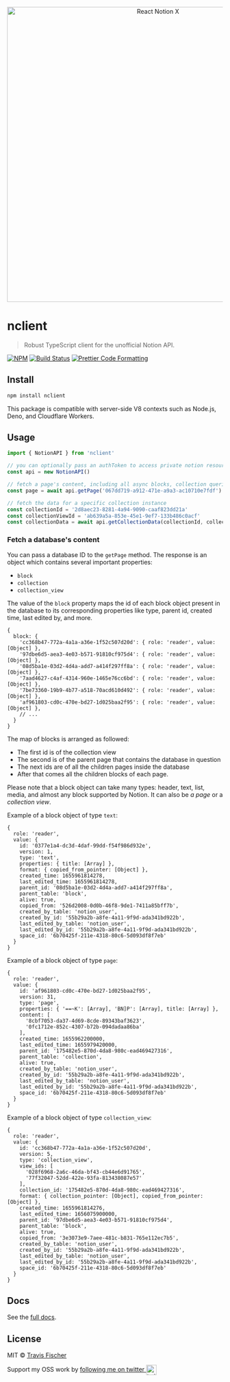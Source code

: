 <p align="center">
  <img alt="React Notion X" src="https://raw.githubusercontent.com/texonom/notion/master/media/notion-ts.png" width="689">
</p>

# nclient

> Robust TypeScript client for the unofficial Notion API.

[![NPM](https://img.shields.io/npm/v/nclient.svg)](https://www.npmjs.com/package/nclient) [![Build Status](https://github.com/texonom/notion/actions/workflows/test.yml/badge.svg)](https://github.com/texonom/notion/actions/workflows/test.yml) [![Prettier Code Formatting](https://img.shields.io/badge/code_style-prettier-brightgreen.svg)](https://prettier.io)

## Install

```bash
npm install nclient
```

This package is compatible with server-side V8 contexts such as Node.js, Deno, and Cloudflare Workers.

## Usage

```ts
import { NotionAPI } from 'nclient'

// you can optionally pass an authToken to access private notion resources
const api = new NotionAPI()

// fetch a page's content, including all async blocks, collection queries, and signed urls
const page = await api.getPage('067dd719-a912-471e-a9a3-ac10710e7fdf')

// fetch the data for a specific collection instance
const collectionId = '2d8aec23-8281-4a94-9090-caaf823dd21a'
const collectionViewId = 'ab639a5a-853e-45e1-9ef7-133b486c0acf'
const collectionData = await api.getCollectionData(collectionId, collectionViewId)
```

### Fetch a database's content

You can pass a database ID to the `getPage` method. The response is an object which contains several important properties:

- `block`
- `collection`
- `collection_view`

The value of the `block` property maps the id of each block object present in the database to its corresponding properties like type, parent id, created time, last edited by, and more.

```
{
  block: {
    'cc368b47-772a-4a1a-a36e-1f52c507d20d': { role: 'reader', value: [Object] },
    '97dbe6d5-aea3-4e03-b571-91810cf975d4': { role: 'reader', value: [Object] },
    '08d5ba1e-03d2-4d4a-add7-a414f297ff8a': { role: 'reader', value: [Object] },
    '7aad4627-c4af-4314-960e-1465e76cc6bd': { role: 'reader', value: [Object] },
    '7be73360-19b9-4b77-a518-70acd610d492': { role: 'reader', value: [Object] },
    'af961803-cd0c-470e-bd27-1d025baa2f95': { role: 'reader', value: [Object] },
    // ...
  }
}
```

The map of blocks is arranged as followed:

- The first id is of the collection view
- The second is of the parent page that contains the database in question
- The next ids are of all the children pages inside the database
- After that comes all the children blocks of each page.

Please note that a block object can take many types: header, text, list, media, and almost any block supported by Notion. It can also be _a page_ or a _collection view_.

Example of a block object of type `text`:

```
{
  role: 'reader',
  value: {
    id: '0377e1a4-dc3d-4daf-99dd-f54f986d932e',
    version: 1,
    type: 'text',
    properties: { title: [Array] },
    format: { copied_from_pointer: [Object] },
    created_time: 1655961814278,
    last_edited_time: 1655961814278,
    parent_id: '08d5ba1e-03d2-4d4a-add7-a414f297ff8a',
    parent_table: 'block',
    alive: true,
    copied_from: '526d2008-0d0b-46f8-9de1-7411a85bff7b',
    created_by_table: 'notion_user',
    created_by_id: '55b29a2b-a8fe-4a11-9f9d-ada341bd922b',
    last_edited_by_table: 'notion_user',
    last_edited_by_id: '55b29a2b-a8fe-4a11-9f9d-ada341bd922b',
    space_id: '6b70425f-211e-4318-80c6-5d093df8f7eb'
  }
}
```

Example of a block object of type `page`:

```
{
  role: 'reader',
  value: {
    id: 'af961803-cd0c-470e-bd27-1d025baa2f95',
    version: 31,
    type: 'page',
    properties: { '==~K': [Array], 'BN]P': [Array], title: [Array] },
    content: [
      '8cbf7053-da37-4d69-8cde-89343baf3623',
      '0fc1712e-852c-4307-b72b-094dadaa86ba'
    ],
    created_time: 1655962200000,
    last_edited_time: 1655979420000,
    parent_id: '175482e5-870d-4da8-980c-ead469427316',
    parent_table: 'collection',
    alive: true,
    created_by_table: 'notion_user',
    created_by_id: '55b29a2b-a8fe-4a11-9f9d-ada341bd922b',
    last_edited_by_table: 'notion_user',
    last_edited_by_id: '55b29a2b-a8fe-4a11-9f9d-ada341bd922b',
    space_id: '6b70425f-211e-4318-80c6-5d093df8f7eb'
  }
}
```

Example of a block object of type `collection_view`:

```
{
  role: 'reader',
  value: {
    id: 'cc368b47-772a-4a1a-a36e-1f52c507d20d',
    version: 5,
    type: 'collection_view',
    view_ids: [
      '028f6968-2a6c-46da-bf43-cb44e6d91765',
      '77f32047-52dd-422e-93fa-813438087e57'
    ],
    collection_id: '175482e5-870d-4da8-980c-ead469427316',
    format: { collection_pointer: [Object], copied_from_pointer: [Object] },
    created_time: 1655961814276,
    last_edited_time: 1656075900000,
    parent_id: '97dbe6d5-aea3-4e03-b571-91810cf975d4',
    parent_table: 'block',
    alive: true,
    copied_from: '3e3073e9-7aee-481c-b831-765e112ec7b5',
    created_by_table: 'notion_user',
    created_by_id: '55b29a2b-a8fe-4a11-9f9d-ada341bd922b',
    last_edited_by_table: 'notion_user',
    last_edited_by_id: '55b29a2b-a8fe-4a11-9f9d-ada341bd922b',
    space_id: '6b70425f-211e-4318-80c6-5d093df8f7eb'
  }
}
```

## Docs

See the [full docs](https://github.com/texonom/notion).

## License

MIT © [Travis Fischer](https://transitivebullsh.it)

Support my OSS work by <a href="https://twitter.com/transitive_bs">following me on twitter <img src="https://storage.googleapis.com/saasify-assets/twitter-logo.svg" alt="twitter" height="24px" align="center"></a>
